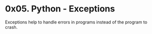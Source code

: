 0x05. Python - Exceptions
=========================
Exceptions help to handle errors in programs instead of the program to crash.